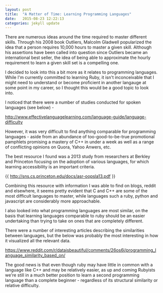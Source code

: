 ```yaml
---
layout: post
title:  "A Matter of Time: Learning Programming Languages"
date:   2015-08-23 12:22:13
categories: jekyll update
---
```


There are numerous ideas around the time required to master different skills. Through his 2008 book Outliers, Malcolm Gladwell popularized the idea that a person requires 10,000 hours to master a given skill. Although his assertions have been called into question since Outliers became an international best seller, the idea of being able to approximate the hourly requirement to learn a given skill set is a compelling one.

I decided to look into this a bit more as it relates to programming languages. While I'm currently committed to learning Ruby, it isn't inconceivable that I might need to understand or become proficient in another langauge at some point in my career, so I thought this would be a good topic to look into.

I noticed that there were a number of studies conducted for spoken languages (see below) -

http://www.effectivelanguagelearning.com/language-guide/language-difficulty

However, it was very difficult to find anything comparable for programming languages - aside from an abundance of too-good-to-be-true promotional pamphlets promising a mastery of C++ in under a week as well as a range of conflicting opinions on Quora, Yahoo Anwers, etc.

The best resource I found was a 2013 study from researchers at Berkley and Princeton focusing on the adoption of various languages, for which learning accessibility is an important criteria.

{{ http://sns.cs.princeton.edu/docs/asr-oopsla13.pdf }}

Combining this resource with information I was able to find on blogs, reddit and elsewhere, it seems pretty evident that C and C++ are some of the most difficult languages to master, while languages such a ruby, python and javascript are considerably more approachable.

I also looked into what programming languages are most similar, on the basis that learning languages comparable to ruby should be an easier undertaking than trying to take on ones that are completely different.

There were a number of interesting articles describing the similarities between languages, but the below was probably the most interesting in how it visualized all the relevant data.

https://www.reddit.com/r/dataisbeautiful/comments/26os6j/programming_language_similarity_based_on/

The good news is that even though ruby may have little in common with a language like C++ and may be relatively easier, as up and coming Rubyists we're still in a much better position to learn a second programming language than a complete beginner - regardless of its structural similarity or relative difficulty.
